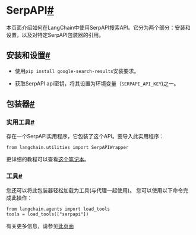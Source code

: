 

SerpAPI[#](#serpapi "跳转到此标题的永久链接")
==================================

本页面介绍如何在LangChain中使用SerpAPI搜索API。它分为两个部分：安装和设置，以及对特定SerpAPI包装器的引用。

安装和设置[#](#installation-and-setup "跳转到此标题的永久链接")
-----------------------------------------------

* 使用`pip install google-search-results`安装要求。

* 获取SerpAPI api密钥，将其设置为环境变量（`SERPAPI_API_KEY`)之一。

包装器[#](#wrappers "跳转到此标题的永久链接")
-------------------------------

### 实用工具[#](#utility "跳转到此标题的永久链接")

存在一个SerpAPI实用程序，它包装了这个API。要导入此实用程序：

```
from langchain.utilities import SerpAPIWrapper

```

更详细的教程可以查看[这个笔记本](../modules/agents/tools/examples/serpapi)。

### 工具[#](#tool "Permalink to this headline")

您还可以将此包装器轻松加载为工具(与代理一起使用)。
您可以使用以下命令完成此操作：

```
from langchain.agents import load_tools
tools = load_tools(["serpapi"])

```

有关更多信息，请参见[此页面](../modules/agents/tools/getting_started)

